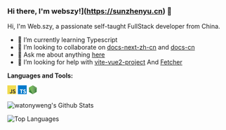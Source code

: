 ### Hi there, I'm webszy!](https://sunzhenyu.cn) 👋

Hi, I'm Web.szy, a passionate self-taught FullStack developer from China.

- 🌱 I’m currently learning Typescript
- 👯 I’m looking to collaborate on [docs-next-zh-cn](https://github.com/vuejs/docs-next-zh-cn) and  [docs-cn](https://github.com/windicss/docs-cn) 
- 💬 Ask me about anything [here](https://github.com/webszy/webszy/issues)
- 🤔 I’m looking for help with [vite-vue2-project](https://github.com/webszy/vite-vue2-project) And [Fetcher](https://github.com/webszy/fetcher)

**Languages and Tools:**

<code><img height="20" src="https://raw.githubusercontent.com/github/explore/80688e429a7d4ef2fca1e82350fe8e3517d3494d/topics/javascript/javascript.png"></code>
<code><img height="20" src="https://raw.githubusercontent.com/github/explore/80688e429a7d4ef2fca1e82350fe8e3517d3494d/topics/typescript/typescript.png"></code>
<code><img height="20" src="https://raw.githubusercontent.com/github/explore/80688e429a7d4ef2fca1e82350fe8e3517d3494d/topics/nodejs/nodejs.png"></code>    

![watonyweng's Github Stats](https://github-readme-stats.vercel.app/api?username=webszy&show_icons=true&include_all_commits=true&theme=material-palenight)

![Top Languages](https://github-readme-stats.vercel.app/api/top-langs/?username=webszy&layout=compact&theme=material-palenight)

<!--
**webszy/webszy** is a ✨ _special_ ✨ repository because its `README.md` (this file) appears on your GitHub profile.

Here are some ideas to get you started:

- 🔭 I’m currently working on ...
- 🌱 I’m currently learning ...
- 👯 I’m looking to collaborate on ...
- 🤔 I’m looking for help with ...
- 💬 Ask me about ...
- 📫 How to reach me: ...
- 😄 Pronouns: ...
- ⚡ Fun fact: ...
-->
